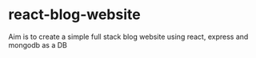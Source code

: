 # react-blog-website

Aim is to create a simple full stack blog website using react, express and mongodb as a DB
